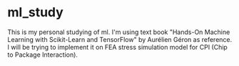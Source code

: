 # ml_study

This is my personal studying of ml.
I'm using text book "Hands-On Machine Learning with Scikit-Learn and TensorFlow" by Aurélien Géron as reference.
I will be trying to implement it on FEA stress simulation model for CPI (Chip to Package Interaction).

